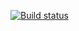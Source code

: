 [![Build status](https://build.appcenter.ms/v0.1/apps/b98eb4c4-1294-4d23-b7d9-8eee3e359606/branches/dev/badge)](https://appcenter.ms)
